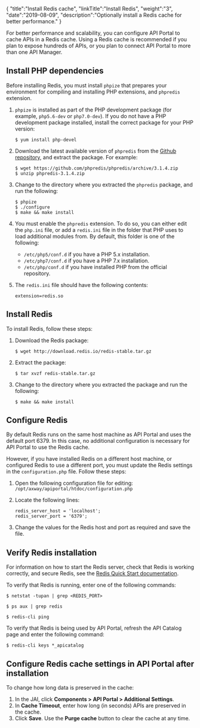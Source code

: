 {
    "title":"Install Redis cache",
    "linkTitle":"Install Redis",
    "weight":"3",
    "date":"2019-08-09",
    "description":"Optionally install a Redis cache for better performance."
}

For better performance and scalability, you can configure API Portal to cache APIs in a Redis cache. Using a Redis cache is recommended if you plan to expose hundreds of APIs, or you plan to connect API Portal to more than one API Manager.

## Install PHP dependencies

Before installing Redis, you must install `phpize` that prepares your environment for compiling and installing PHP extensions, and `phpredis` extension.

1. `phpize` is installed as part of the PHP development package (for example, `php5.6-dev` or `php7.0-dev`). If you do not have a PHP development package installed, install the correct package for your PHP version:

    ```
    $ yum install php-devel
    ```

1. Download the latest available version of `phpredis` from the [Github repository](https://github.com/phpredis/phpredis), and extract the package. For example:

    ```
    $ wget https://github.com/phpredis/phpredis/archive/3.1.4.zip
    $ unzip phpredis-3.1.4.zip
    ```

1. Change to the directory where you extracted the `phpredis` package, and run the following:

    ```
    $ phpize
    $ ./configure
    $ make && make install
    ```

1. You must enable the `phpredis` extension. To do so, you can either edit the `php.ini` file, or add a `redis.ini` file in the folder that PHP uses to load additional modules from. By default, this folder is one of the following:

    - `/etc/php5/conf.d` if you have a PHP 5.x installation.
    - `/etc/php7/conf.d` if you have a PHP 7.x installation.
    - `/etc/php/conf.d` if you have installed PHP from the official repository.

1. The `redis.ini` file should have the following contents:

    ```
    extension=redis.so
    ```

## Install Redis

To install Redis, follow these steps:

1. Download the Redis package:

    ```
    $ wget http://download.redis.io/redis-stable.tar.gz
    ```

1. Extract the package:

    ```
    $ tar xvzf redis-stable.tar.gz
    ```

1. Change to the directory where you extracted the package and run the following:

    ```
    $ make && make install
    ```

## Configure Redis

By default Redis runs on the same host machine as API Portal and uses the default port 6379. In this case, no additional configuration is necessary for API Portal to use the Redis cache.

However, if you have installed Redis on a different host machine, or configured Redis to use a different port, you must update the Redis settings in the `configuration.php` file. Follow these steps:

1. Open the following configuration file for editing: `/opt/axway/apiportal/htdoc/configuration.php`

1. Locate the following lines:

    ```
    redis_server_host = 'localhost';
    redis_server_port = '6379';
    ```

1. Change the values for the Redis host and port as required and save the file.

## Verify Redis installation

For information on how to start the Redis server, check that Redis is working correctly, and secure Redis, see the [Redis Quick Start documentation](https://redis.io/topics/quickstart).

To verify that Redis is running, enter one of the following commands:

```
$ netstat -tupan | grep <REDIS_PORT>
```

```
$ ps aux | grep redis
```

```
$ redis-cli ping
```

To verify that Redis is being used by API Portal, refresh the API Catalog page and enter the following command:

```
$ redis-cli keys *_apicatalog
```

## Configure Redis cache settings in API Portal after installation

To change how long data is preserved in the cache:

1. In the JAI, click **Components > API Portal > Additional Settings**.
2. In **Cache Timeout**, enter how long (in seconds) APIs are preserved in the cache.
3. Click **Save**.
Use the **Purge cache** button to clear the cache at any time.
